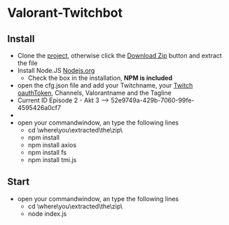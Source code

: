 # Valorant-Twitchbot

## Install

* Clone the [project](https://github.com/Dietze1595/Valorant-Twitchbot), otherwise click the [Download Zip](https://github.com/Dietze1595/Valorant-Twitchbot/archive/refs/heads/main.zip) button and extract the file
* Install Node.JS [Nodejs.org](https://nodejs.org/en/download/)
  * Check the box in the installation, **NPM is included**
* open the cfg.json file and add your Twitchname, your [Twitch oauthToken](https://twitchapps.com/tmi/), Channels, Valorantname and the Tagline
* Current ID Episode 2 - Akt 3 --> 52e9749a-429b-7060-99fe-4595426a0cf7
* 
* open your commandwindow, an type the following lines
  * cd \where\you\extracted\the\zip\
  * npm install
  * npm install axios
  * npm install fs
  * npm install tmi.js
 
## Start

* open your commandwindow, an type the following lines
  * cd \where\you\extracted\the\zip\
  * node index.js
